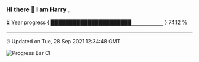 ### Hi there 👋 I am Harry , 

⏳ Year progress { ██████████████████████▁▁▁▁▁▁▁▁ } 74.12 %

---

⏰ Updated on Tue, 28 Sep 2021 12:34:48 GMT

![Progress Bar CI](https://github.com/duykhang68/duykhang68/workflows/Progress%20Bar%20CI/badge.svg)
